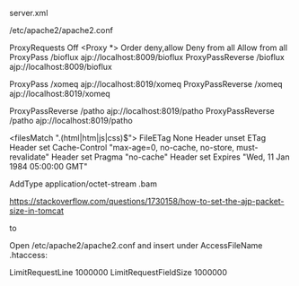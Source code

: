 server.xml

<Connector executor="tomcatThreadPool"
               port="8080" protocol="HTTP/1.1"
               connectionTimeout="20000"
                maxHttpHeaderSize="165536"
                maxPostSize="31457280"
               redirectPort="8443" />
               
/etc/apache2/apache2.conf

ProxyRequests Off
<Proxy *>
        Order deny,allow
        Deny from all
        Allow from all
</Proxy>
ProxyPass       /bioflux ajp://localhost:8009/bioflux
ProxyPassReverse    /bioflux ajp://localhost:8009/bioflux

ProxyPass       /xomeq ajp://localhost:8019/xomeq
ProxyPassReverse    /xomeq ajp://localhost:8019/xomeq

ProxyPassReverse    /patho ajp://localhost:8019/patho
ProxyPassReverse    /patho ajp://localhost:8019/patho



<filesMatch "\.(html|htm|js|css)$">
  FileETag None
  <ifModule mod_headers.c>
     Header unset ETag
     Header set Cache-Control "max-age=0, no-cache, no-store, must-revalidate"
     Header set Pragma "no-cache"
     Header set Expires "Wed, 11 Jan 1984 05:00:00 GMT"
  </ifModule>
</filesMatch>

AddType application/octet-stream .bam









https://stackoverflow.com/questions/1730158/how-to-set-the-ajp-packet-size-in-tomcat

<!-- Define a Coyote/JK2 AJP 1.3 Connector on port 8009 -->
<Connector port="8009"
enableLookups="false" redirectPort="8443" debug="0"
protocol="AJP/1.3" />
to

<!-- Define a Coyote/JK2 AJP 1.3 Connector on port 8009 -->
<Connector port="8009"
enableLookups="false" redirectPort="8443" debug="0" packetSize=21000
protocol="AJP/1.3" />


Open /etc/apache2/apache2.conf
and insert under AccessFileName .htaccess:

LimitRequestLine 1000000
LimitRequestFieldSize 1000000


  